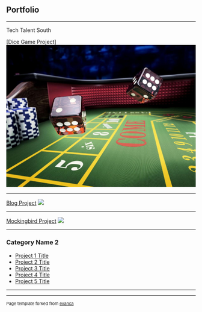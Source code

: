 ## Portfolio

---

Tech Talent South

[Dice Game Project]
<img src="images/diceproject.jpg?raw=true"/>

---
[Blog Project](/pdf/sample_presentation.pdf)
<img src="images/dummy_thumbnail.jpg?raw=true"/>

---
[Mockingbird Project](http://example.com/)
<img src="images/dummy_thumbnail.jpg?raw=true"/>

---

### Category Name 2

- [Project 1 Title](http://example.com/)
- [Project 2 Title](http://example.com/)
- [Project 3 Title](http://example.com/)
- [Project 4 Title](http://example.com/)
- [Project 5 Title](http://example.com/)

---




---
<p style="font-size:11px">Page template forked from <a href="https://github.com/evanca/quick-portfolio">evanca</a></p>
<!-- Remove above link if you don't want to attibute -->
